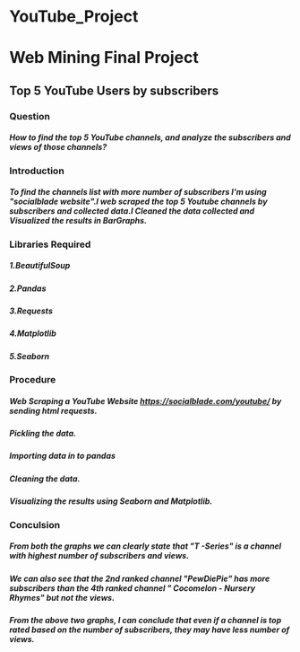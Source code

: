 # YouTube_Project
# Web Mining Final Project
## Top 5 YouTube Users by subscribers
### Question 
##### How to find the top 5 YouTube channels, and  analyze the subscribers and  views of those channels?
### Introduction
##### To find the channels list with more number of subscribers I'm using "socialblade website".I web scraped the top 5 Youtube channels by subscribers and collected data.I Cleaned the data collected and Visualized the results in BarGraphs.
### Libraries Required
##### 1.BeautifulSoup
##### 2.Pandas
##### 3.Requests
##### 4.Matplotlib
##### 5.Seaborn
### Procedure
##### Web Scraping a YouTube Website https://socialblade.com/youtube/ by sending html requests.
##### Pickling the data.
##### Importing data in to pandas
##### Cleaning the data.
##### Visualizing the results using Seaborn and Matplotlib.
### Conculsion
##### From both the graphs we can clearly state that "T -Series" is a channel with highest number of subscribers and views.
##### We can also see that the 2nd ranked channel "PewDiePie" has more subscribers than the 4th ranked channel " Cocomelon - Nursery Rhymes" but not the views.
##### From the above two graphs, I can conclude that even if a channel is top rated based on the number of subscribers, they may have less number of views.
 
